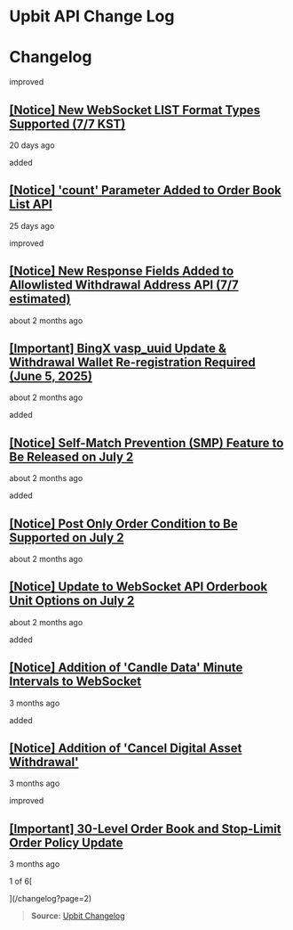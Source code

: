 # Upbit API Change Log

# Changelog

improved

## [\[Notice\] New WebSocket LIST Format Types Supported (7/7 KST)](/changelog/websocket_list_format)

20 days ago

added

## [\[Notice\] 'count' Parameter Added to Order Book List API](/changelog/rest_orderbook_unit_options)

25 days ago

improved

## [\[Notice\] New Response Fields Added to Allowlisted Withdrawal Address API (7/7 estimated)](/changelog/allowlisted_withdrawal_address_update)

about 2 months ago

## [\[Important\] BingX vasp_uuid Update & Withdrawal Wallet Re-registration Required (June 5, 2025)](/changelog/vasp_uuid_change_bingx)

about 2 months ago

added

## [\[Notice\] Self-Match Prevention (SMP) Feature to Be Released on July 2](/changelog/smp)

about 2 months ago

added

## [\[Notice\] Post Only Order Condition to Be Supported on July 2](/changelog/post_only)

about 2 months ago

## [\[Notice\] Update to WebSocket API Orderbook Unit Options on July 2](/changelog/notice-update-to-websocket-api-orderbook-unit-option)

about 2 months ago

added

## [\[Notice\] Addition of 'Candle Data' Minute Intervals to WebSocket](/changelog/websocket_candles_miniutes)

3 months ago

added

## [\[Notice\] Addition of 'Cancel Digital Asset Withdrawal'](/changelog/cancel-digital-asset-withdrawal)

3 months ago

improved

## [\[Important\] 30-Level Order Book and Stop-Limit Order Policy Update](/changelog/orderbook_expansion)

3 months ago

1 of 6[

](/changelog?page=2)

> **Source:** [Upbit Changelog](https://global-docs.upbit.com/changelog)

